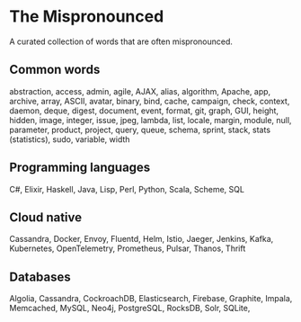 # The Mispronounced

A curated collection of words that are often mispronounced.

## Common words

abstraction, access, admin, agile, AJAX, alias, algorithm, Apache, app, archive, array, ASCII, avatar, binary, bind, cache, campaign, check, context, daemon, deque, digest, document, event, format, git, graph, GUI, height, hidden, image, integer, issue, jpeg, lambda, list, locale, margin, module, null, parameter, product, project, query, queue, schema, sprint, stack, stats (statistics), sudo, variable, width

## Programming languages

C#, Elixir, Haskell, Java, Lisp, Perl, Python, Scala, Scheme, SQL

## Cloud native

Cassandra, Docker, Envoy, Fluentd, Helm, Istio, Jaeger, Jenkins, Kafka, Kubernetes, OpenTelemetry, Prometheus, Pulsar, Thanos, Thrift

## Databases

Algolia, Cassandra, CockroachDB, Elasticsearch, Firebase, Graphite, Impala, Memcached, MySQL, Neo4j, PostgreSQL, RocksDB, Solr, SQLite,

